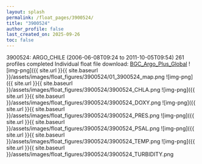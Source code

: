 ```yaml
---
layout: splash
permalink: /float_pages/3900524/
title: "3900524"
author_profile: false
last_created_on: 2025-09-26
toc: false
---
```

 
3900524: ARGO_CHILE (2006-06-08T09:24 to 2011-10-05T09:54)
261 profiles completed
Individual float file download: [BGC_Argo_Plus_Global](https://ftp.soest.hawaii.edu/bgc_argo_plus/Individual_Floats/outliers_removed/3900524_Sprof_processed.nc)
![img-png]({{ site.url }}{{ site.baseurl }}/assets/images/float_figures/3900524/01_3900524_map.png
![img-png]({{ site.url }}{{ site.baseurl }}/assets/images/float_figures/3900524/3900524_CHLA.png
![img-png]({{ site.url }}{{ site.baseurl }}/assets/images/float_figures/3900524/3900524_DOXY.png
![img-png]({{ site.url }}{{ site.baseurl }}/assets/images/float_figures/3900524/3900524_PRES.png
![img-png]({{ site.url }}{{ site.baseurl }}/assets/images/float_figures/3900524/3900524_PSAL.png
![img-png]({{ site.url }}{{ site.baseurl }}/assets/images/float_figures/3900524/3900524_TEMP.png
![img-png]({{ site.url }}{{ site.baseurl }}/assets/images/float_figures/3900524/3900524_TURBIDITY.png
